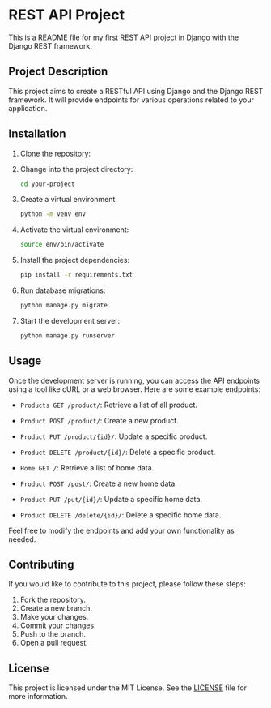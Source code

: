 <!-- generate readme for my first rest api project in django -- with rest framework -->

# REST API Project

This is a README file for my first REST API project in Django with the Django REST framework.

## Project Description

This project aims to create a RESTful API using Django and the Django REST framework. It will provide endpoints for various operations related to your application.

## Installation

1. Clone the repository:

2. Change into the project directory:

   ```bash
   cd your-project
   ```

3. Create a virtual environment:

   ```bash
   python -m venv env
   ```

4. Activate the virtual environment:

   ```bash
   source env/bin/activate
   ```

5. Install the project dependencies:

   ```bash
   pip install -r requirements.txt
   ```

6. Run database migrations:

   ```bash
   python manage.py migrate
   ```

7. Start the development server:

   ```bash
   python manage.py runserver
   ```

## Usage

Once the development server is running, you can access the API endpoints using a tool like cURL or a web browser. Here are some example endpoints:

- `Products GET /product/`: Retrieve a list of all product.
- `Product POST /product/`: Create a new product.
- `Product PUT /product/{id}/`: Update a specific product.
- `Product DELETE /product/{id}/`: Delete a specific product.

- `Home GET /`: Retrieve a list of home data.
- `Product POST /post/`: Create a new home data.
- `Product PUT /put/{id}/`: Update a specific home data.
- `Product DELETE /delete/{id}/`: Delete a specific home data.

Feel free to modify the endpoints and add your own functionality as needed.

## Contributing

If you would like to contribute to this project, please follow these steps:

1. Fork the repository.
2. Create a new branch.
3. Make your changes.
4. Commit your changes.
5. Push to the branch.
6. Open a pull request.

## License

This project is licensed under the MIT License. See the [LICENSE](LICENSE) file for more information.
